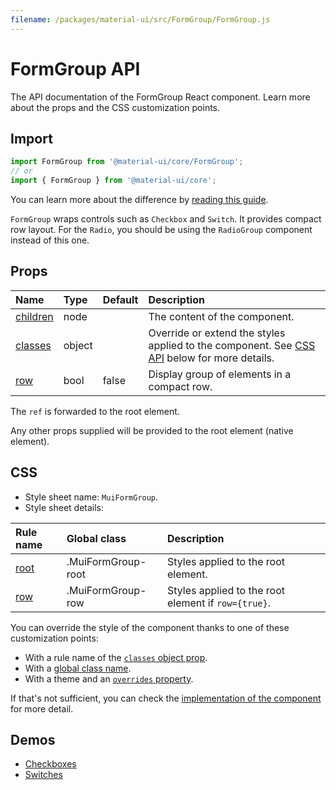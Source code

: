 ```yaml
---
filename: /packages/material-ui/src/FormGroup/FormGroup.js
---
```


<!--- This documentation is automatically generated, do not try to edit it. -->

# FormGroup API

<p class="description">The API documentation of the FormGroup React component. Learn more about the props and the CSS customization points.</p>

## Import

```js
import FormGroup from '@material-ui/core/FormGroup';
// or
import { FormGroup } from '@material-ui/core';
```

You can learn more about the difference by [reading this guide](/guides/minimizing-bundle-size/).

`FormGroup` wraps controls such as `Checkbox` and `Switch`.
It provides compact row layout.
For the `Radio`, you should be using the `RadioGroup` component instead of this one.

## Props

| Name | Type | Default | Description |
|:-----|:-----|:--------|:------------|
| <a class="anchor-link" id="props--children"></a><a href="#props--children" class="prop-name">children</a> | <span class="prop-type">node</span> |  | The content of the component. |
| <a class="anchor-link" id="props--classes"></a><a href="#props--classes" class="prop-name">classes</a> | <span class="prop-type">object</span> |  | Override or extend the styles applied to the component. See [CSS API](#css) below for more details. |
| <a class="anchor-link" id="props--row"></a><a href="#props--row" class="prop-name">row</a> | <span class="prop-type">bool</span> | <span class="prop-default">false</span> | Display group of elements in a compact row. |

The `ref` is forwarded to the root element.

Any other props supplied will be provided to the root element (native element).

## CSS

- Style sheet name: `MuiFormGroup`.
- Style sheet details:

| Rule name | Global class | Description |
|:-----|:-------------|:------------|
| <a class="anchor-link" id="css--root"></a><a href="#css--root" class="prop-name">root</a> | <span class="prop-name">.MuiFormGroup-root</span> | Styles applied to the root element.
| <a class="anchor-link" id="css--row"></a><a href="#css--row" class="prop-name">row</a> | <span class="prop-name">.MuiFormGroup-row</span> | Styles applied to the root element if `row={true}`.

You can override the style of the component thanks to one of these customization points:

- With a rule name of the [`classes` object prop](/customization/components/#overriding-styles-with-classes).
- With a [global class name](/customization/components/#overriding-styles-with-global-class-names).
- With a theme and an [`overrides` property](/customization/globals/#css).

If that's not sufficient, you can check the [implementation of the component](https://github.com/mui-org/material-ui/blob/master/packages/material-ui/src/FormGroup/FormGroup.js) for more detail.

## Demos

- [Checkboxes](/components/checkboxes/)
- [Switches](/components/switches/)

